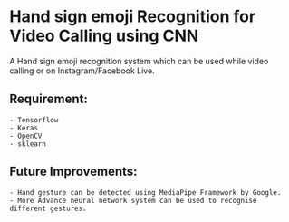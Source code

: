 # Hand sign emoji Recognition for Video Calling using CNN

A Hand sign emoji recognition system which can be used while video calling or on Instagram/Facebook Live.

## Requirement:
    - Tensorflow
    - Keras
    - OpenCV
    - sklearn
    
    
## Future Improvements:
    - Hand gesture can be detected using MediaPipe Framework by Google.
    - More Advance neural network system can be used to recognise different gestures.
    